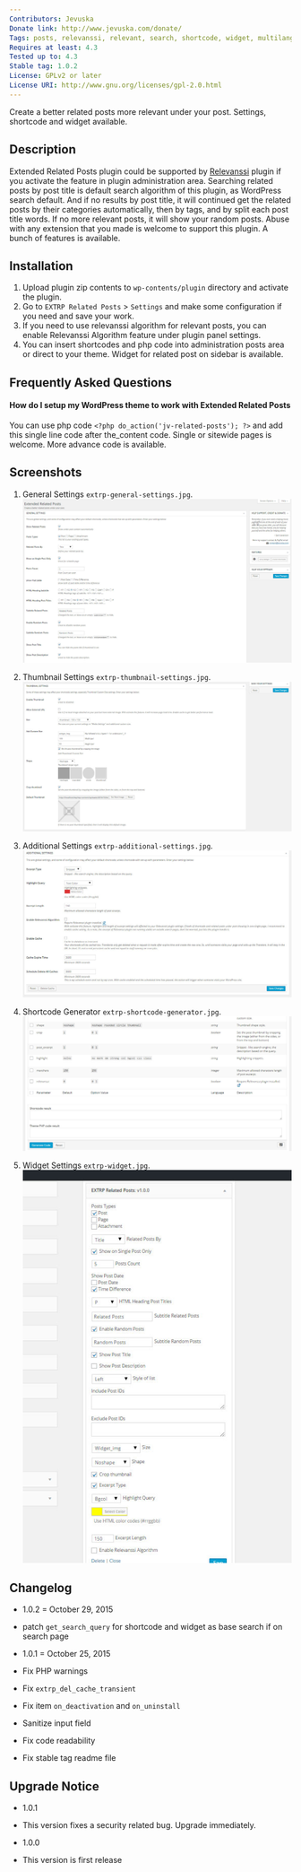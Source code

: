 ```yaml
---
Contributors: Jevuska
Donate link: http://www.jevuska.com/donate/
Tags: posts, relevanssi, relevant, search, shortcode, widget, multilanguage, thumbnail
Requires at least: 4.3
Tested up to: 4.3
Stable tag: 1.0.2
License: GPLv2 or later
License URI: http://www.gnu.org/licenses/gpl-2.0.html
---
```


Create a better related posts more relevant under your post. Settings, shortcode and widget available.

## Description
Extended Related Posts plugin could be supported by [Relevanssi](https://wordpress.org/plugins/relevanssi/) plugin if you activate the feature in plugin administration area. Searching related posts by post title is default search algorithm of this plugin, as WordPress search default. And if no results by post title, it will continued get the related posts by their categories automatically, then by tags, and by split each post title words. If no more relevant posts, it will show your random posts. Abuse with any extension that you made is welcome to support this plugin. A bunch of features is available.

## Installation
1. Upload plugin zip contents to `wp-contents/plugin` directory and activate the plugin.
2. Go to `EXTRP Related Posts` > `Settings` and make some configuration if you need and save your work.
3. If you need to use relevanssi algorithm for relevant posts, you can enable Relevanssi Algorithm feature under plugin panel settings.
4. You can insert shortcodes and php code into administration posts area or direct to your theme. Widget for related post on sidebar is available.

## Frequently Asked Questions
#### How do I setup my WordPress theme to work with Extended Related Posts

You can use php code `<?php do_action('jv-related-posts'); ?>` and add this single line code after the_content code. Single or sitewide pages is welcome. More advance code is available.

## Screenshots
1. General Settings `extrp-general-settings.jpg`.
![screenshot 1](lib/assets/images/screenshots/extrp-general-settings.jpg)

2. Thumbnail Settings `extrp-thumbnail-settings.jpg`.
![screenshot 2](lib/assets/images/screenshots/extrp-thumbnail-settings.jpg)

3. Additional Settings `extrp-additional-settings.jpg`.
![screenshot 3](lib/assets/images/screenshots/extrp-additional-settings.jpg)

4. Shortcode Generator `extrp-shortcode-generator.jpg`.
![screenshot 4](lib/assets/images/screenshots/extrp-shortcode-generator.jpg)

5. Widget Settings `extrp-widget.jpg`.
![screenshot 4](lib/assets/images/screenshots/extrp-widget.jpg)

## Changelog
* 1.0.2 = October 29, 2015
 * patch `get_search_query` for shortcode and widget as base search if on search page
 
* 1.0.1 = October 25, 2015
 * Fix PHP warnings
 * Fix `extrp_del_cache_transient`
 * Fix item `on_deactivation` and `on_uninstall`
 * Sanitize input field
 * Fix code readability
 * Fix stable tag readme file
 
## Upgrade Notice
* 1.0.1
 * This version fixes a security related bug. Upgrade immediately.

* 1.0.0
 * This version is first release